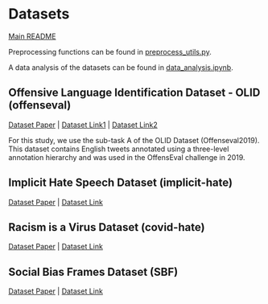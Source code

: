 # Datasets

[Main README](../README.md)

Preprocessing functions can be found in [preprocess_utils.py](src/utils/preprocess_utils.py).

A data analysis of the datasets can be found in [data_analysis.ipynb](src/analysis/data_analysis.ipynb).

## Offensive Language Identification Dataset - OLID  (offenseval)

[Dataset Paper](https://arxiv.org/abs/1902.09666) |
[Dataset Link1](https://scholar.harvard.edu/malmasi/olid) |
[Dataset Link2](https://sites.google.com/site/offensevalsharedtask/offenseval2019)

For this study, we use the sub-task A of the OLID Dataset (Offenseval2019). 
This dataset contains English tweets annotated using a three-level annotation hierarchy and was used in the OffensEval challenge in 2019. 

## Implicit Hate Speech Dataset (implicit-hate)

[Dataset Paper](https://arxiv.org/abs/2109.05322) |
[Dataset Link](https://github.com/gt-salt/implicit-hate)

## Racism is a Virus Dataset (covid-hate)

[Dataset Paper](https://arxiv.org/abs/2005.12423) |
[Dataset Link](http://claws.cc.gatech.edu/covid)

## Social Bias Frames Dataset (SBF)

[Dataset Paper](https://arxiv.org/abs/1911.03891) |
[Dataset Link](https://homes.cs.washington.edu/~msap/social-bias-frames/)
